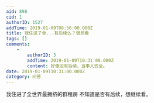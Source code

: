 ```yaml
---
aid: 898
cid: 1
authorID: 1527
addTime: 2019-01-09T08:56:00.000Z
title: 我住进了全...有后续么？很想看
tags: []
comments:
    -
        authorID: 3
        addTime: 2019-01-09T10:31:00.000Z
        content: 好像没有后续，当事人安全。
date: 2019-01-09T10:31:00.000Z
category: 问答
---
```


我住进了全世界最拥挤的群租房 不知道是否有后续，想继续看。
